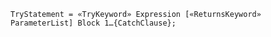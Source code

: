 <!-- This file is generated automatically by infrastructure scripts. Please don't edit by hand. -->

<!-- markdownlint-disable first-line-h1 -->

```{ .ebnf .slang-ebnf #TryStatement }
TryStatement = «TryKeyword» Expression [«ReturnsKeyword» ParameterList] Block 1…{CatchClause};
```

